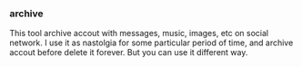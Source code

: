 ### archive

This tool archive accout with messages, music, images, etc on social network. 
I use it as nastolgia for some particular period of time, and archive accout 
before delete it forever. But you can use it different way.

